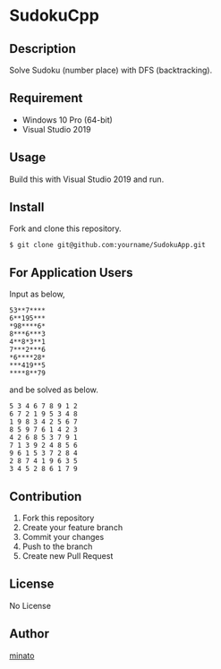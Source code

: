 # SudokuCpp

## Description

Solve Sudoku (number place) with DFS (backtracking).

## Requirement

- Windows 10 Pro (64-bit)
- Visual Studio 2019

## Usage

Build this with Visual Studio 2019 and run.

## Install

Fork and clone this repository.

```
$ git clone git@github.com:yourname/SudokuApp.git
```

## For Application Users

Input as below,

```
53**7****
6**195***
*98****6*
8***6***3
4**8*3**1
7***2***6
*6****28*
***419**5
****8**79
```

and be solved as below.

```
5 3 4 6 7 8 9 1 2
6 7 2 1 9 5 3 4 8
1 9 8 3 4 2 5 6 7
8 5 9 7 6 1 4 2 3
4 2 6 8 5 3 7 9 1
7 1 3 9 2 4 8 5 6
9 6 1 5 3 7 2 8 4
2 8 7 4 1 9 6 3 5
3 4 5 2 8 6 1 7 9
```

## Contribution

1. Fork this repository
2. Create your feature branch
3. Commit your changes
4. Push to the branch
5. Create new Pull Request

## License

No License

## Author

[minato](https://blog.minatoproject.com/)
